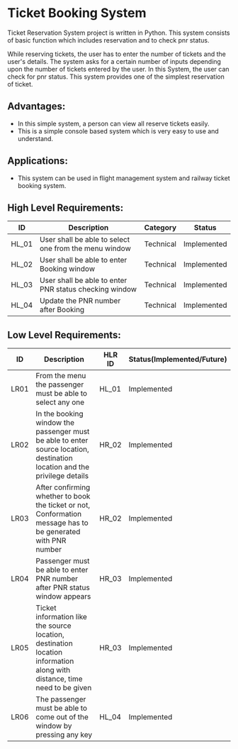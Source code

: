 # Ticket Booking System

Ticket Reservation System project is written in Python. This system consists of basic function which includes reservation and to check pnr status.

While reserving tickets, the user has to enter the number of tickets and the user's details. The system asks for a certain number of inputs depending upon the number of tickets entered by the user. In this System, the user can check for pnr status. This system provides one of the simplest reservation of ticket.

## Advantages:

* In this simple system, a person can view all reserve tickets easily.
* This is a simple console based system which is very easy to use and understand.

## Applications:

* This system can be used in flight management system and railway ticket booking system.

## High Level Requirements:

| ID | Description | Category | Status |
| --- | --- | --- | --- |
| HL_01 | User shall be able to select one from the menu window | Technical | Implemented |
| HL_02 | User shall be able to enter Booking window | Technical | Implemented |
| HL_03 | User shall be able to enter PNR status checking window | Technical | Implemented |
| HL_04 | Update the PNR number after Booking | Technical | Implemented |

## Low Level Requirements:
| ID | Description | HLR ID | Status(Implemented/Future)|
| --- | --- | --- | --- |
| LR01 | From the menu the passenger must be able to select any one | HL_01 | Implemented |
| LR02 | In the booking window the passenger must be able to enter source location, destination location and the privilege details | HR_02 | Implemented |
| LR03 | After confirming whether to book the ticket or not, Conformation message has to be generated with PNR number | HR_02 | Implemented |
| LR04 | Passenger must be able to enter PNR number after PNR status window appears | HR_03 | Implemented |
| LR05 | Ticket information like the source location, destination location information along with distance, time need to be given| HR_03 | Implemented |
| LR06 | The passenger must be able to come out of the window by pressing any key | HL_04 | Implemented |

